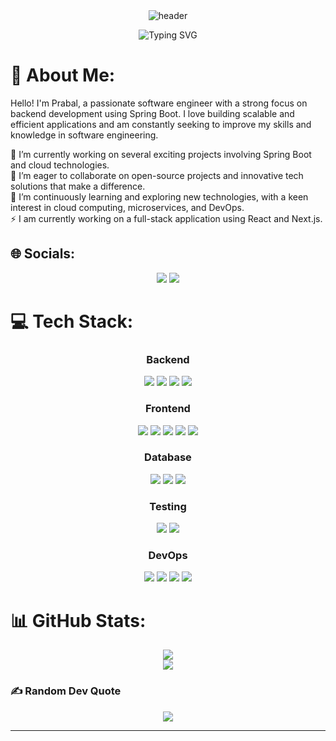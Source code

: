 <div align="center">
  <img src="https://capsule-render.vercel.app/api?type=waving&color=gradient&height=150&section=header&text=Hey%20👋%20I'm%20Prabal&fontSize=60&fontColor=CCF1E7" alt="header"/>
</div>

<p align="center">
  <img src="https://readme-typing-svg.herokuapp.com?color=%2336BCF7&size=25&center=true&vCenter=true&lines=Software+Developer;" alt="Typing SVG">
</p>

# 💫 About Me:
Hello! I'm Prabal, a passionate software engineer with a strong focus on backend development using Spring Boot. I love building scalable and efficient applications and am constantly seeking to improve my skills and knowledge in software engineering.

🔭 I’m currently working on several exciting projects involving Spring Boot and cloud technologies.<br>
👯 I’m eager to collaborate on open-source projects and innovative tech solutions that make a difference.<br>
🌱 I’m continuously learning and exploring new technologies, with a keen interest in cloud computing, microservices, and DevOps.<br>
⚡ I am currently working on a full-stack application using React and Next.js.<br>


## 🌐 Socials:
<p align="center">
  <a href="https://instagram.com/tanay221b"><img src="https://img.shields.io/badge/Instagram-%23E4405F.svg?style=for-the-badge&logo=Instagram&logoColor=white"/></a>
  <a href="https://linkedin.com/in/prabal221b"><img src="https://img.shields.io/badge/LinkedIn-%230077B5.svg?style=for-the-badge&logo=linkedin&logoColor=white"/></a>
</p>

# 💻 Tech Stack:
<div align="center">

### Backend
<img src="https://img.shields.io/badge/Java-007396?style=for-the-badge&logo=java&logoColor=white"/>
<img src="https://img.shields.io/badge/Spring-6DB33F?style=for-the-badge&logo=spring&logoColor=white"/>
<img src="https://img.shields.io/badge/Spring%20Boot-6DB33F?style=for-the-badge&logo=spring-boot&logoColor=white"/>
<img src="https://img.shields.io/badge/Hibernate-59666C?style=for-the-badge&logo=hibernate&logoColor=white"/>



### Frontend
<img src="https://img.shields.io/badge/React-20232A?style=for-the-badge&logo=react&logoColor=61DAFB"/>
<img src="https://img.shields.io/badge/Next.js-000000?style=for-the-badge&logo=nextdotjs&logoColor=white"/>
<img src="https://img.shields.io/badge/JavaScript-F7DF1E?style=for-the-badge&logo=javascript&logoColor=black"/>
<img src="https://img.shields.io/badge/TypeScript-3178C6?style=for-the-badge&logo=typescript&logoColor=white"/>
<img src="https://img.shields.io/badge/TailwindCSS-38B2AC?style=for-the-badge&logo=tailwind-css&logoColor=white"/>


### Database
<img src="https://img.shields.io/badge/MySQL-4479A1?style=for-the-badge&logo=mysql&logoColor=white"/>
<img src="https://img.shields.io/badge/PostgreSQL-336791?style=for-the-badge&logo=postgresql&logoColor=white"/>
<img src="https://img.shields.io/badge/MongoDB-47A248?style=for-the-badge&logo=mongodb&logoColor=white"/>


### Testing
<img src="https://img.shields.io/badge/Selenium-43B02A?style=for-the-badge&logo=selenium&logoColor=white"/>
<img src="https://img.shields.io/badge/JUnit-25A162?style=for-the-badge&logo=junit5&logoColor=white"/>


### DevOps
<img src="https://img.shields.io/badge/Git-F05032?style=for-the-badge&logo=git&logoColor=white"/>
<img src="https://img.shields.io/badge/Docker-2496ED?style=for-the-badge&logo=docker&logoColor=white"/>
<img src="https://img.shields.io/badge/AWS-232F3E?style=for-the-badge&logo=amazonaws&logoColor=white"/>
<img src="https://img.shields.io/badge/Kubernetes-326CE5?style=for-the-badge&logo=kubernetes&logoColor=white"/>

</div>

# 📊 GitHub Stats:
<p align="center">
  <img src="https://github-readme-streak-stats.herokuapp.com/?user=Prabal221b&theme=dark&hide_border=false"/><br/>
  <img src="https://github-readme-stats.vercel.app/api/top-langs/?username=Prabal221b&theme=dark&hide_border=false&include_all_commits=false&count_private=false&layout=compact"/>
</p>


### ✍️ Random Dev Quote
<p align="center">
  <img src="https://quotes-github-readme.vercel.app/api?type=horizontal&theme=dark?theme=algolia"/>
</p>

---
